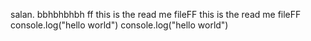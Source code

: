 salan. bbhbhbhbh
ff
this is the read me fileFF
this is the read me fileFF
console.log("hello world")
console.log("hello world")
